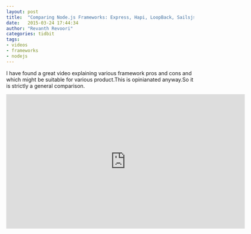 ```yaml
---
layout: post
title:  "Comparing Node.js Frameworks: Express, Hapi, LoopBack, Sailsjs and Meteor"
date:   2015-03-24 17:44:34
author: "Revanth Revoori"
categories: tidbit
tags:
- videos
- frameworks
- nodejs	
---
```

<div><p>I have found a great video explaining various framework pros and cons and which might be suitable for various product.This is opinianated anyway.So it is strictly a general comparison.</p></div>
<div class="video">
<iframe width="640" height="360" src="https://www.youtube.com/embed/WOVmr6CjgNw" frameborder="0" allowfullscreen></iframe>
</div>